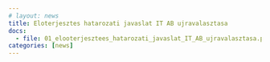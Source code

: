 ```yaml
---
# layout: news
title: Eloterjesztes hatarozati javaslat IT AB ujravalasztasa
docs:
  - file: 01_elooterjesztees_hatarozati_javaslat_IT_AB_ujravalasztasa.pdf
categories: [news]
---
```


